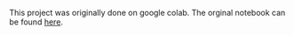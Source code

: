 This project was originally done on google colab. The orginal notebook can be found [here](https://colab.research.google.com/drive/1Wye-IVFSqfBm26TK4d-9hqLl21_P_Zzx?usp=sharing).
